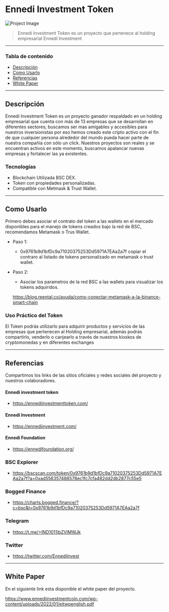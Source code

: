 # Ennedi Investment Token

![Project Image](https://ennediinvestmenttoken.com/wp-content/uploads/ct-logos/logo_1589653204d9f8bcad33349fcb54080e_2x.png)

> Ennedi Investment Token es un proyecto que pertenece al holding empresarial Ennedi Investment

---

### Tabla de contenido

- [Descripción](#descripcion)
- [Como Usarlo](#como-usarlo)
- [Referencias](#referencias)
- [White Paper](#white-paper)

---

## Descripción

Ennedi Investment Token es un proyecto ganador respaldado en un holding empresarial que cuenta con más de 13 empresas que se desarrollan en diferentes sectores; buscamos ser mas amigables y accesibles para nuestros inversionistas por eso hemos creado este cripto activo con el fin de que cualquier persona alrededor del mundo pueda hacer parte de nuestra compañía con sólo un click. Nuestros proyectos son reales y se encuentran activos en este momento, buscamos apalancar nuevas empresas y fortalecer las ya existentes.

### Tecnologías

- Blockchain Utilizada BSC DEX.
- Token con propiedades personalizadas.
- Compatible con Metmask & Trust Wallet.

---

## Como Usarlo

Primero debes asociar el contrato del token a las wallets en el mercado disponibles para el manejo de tokens creados bajo la red de BSC, recomendamos Metamask o Trus Wallet.

- Paso 1:
  - 0x9761b9d1bfDc9a71020375253Dd5971A7EAa2a7f copiar el contraro al listado de tokens personalizado en metamask o trust wallet.
- Paso 2:

  - Asociar los parametros de la red BSC a las wallets para visualizar los tokens adquiridos.

  https://blog.reental.co/ayuda/como-conectar-metamask-a-la-binance-smart-chain

### Uso Práctico del Token

El Token podrás utilizarlo para adquirir productos y servicios de las empresas que pertenecen al Holding empresarial, además podrás compartirlo, venderlo o canjearlo a través de nuestros kioskos de cryptomonedas y en diferentes exchanges

---

## Referencias

Compartimos los links de las sitios oficiales y redes sociales del proyecto y nuestros colaboradores.

#### Ennedi investment token

- https://ennediinvestmenttoken.com/

#### Ennedi Investment

- https://ennediinvestment.com/

#### Ennedi Foundation

- https://ennedifoundation.org/

### BSC Explorer

- https://bscscan.com/token/0x9761b9d1bfDc9a71020375253Dd5971A7EAa2a7f?a=0xad556357488578ec1fc7cfa482dd2db2877c55e5

### Bogged Finance

- https://charts.bogged.finance/?c=bsc&t=0x9761b9d1bfDc9a71020375253Dd5971A7EAa2a7f

### Telegram

- https://t.me/+IND1011ibZVlMWJk

### Twitter

- https://twitter.com/EnnediInvest

---

## White Paper

En el siguiente link esta disponible el white paper del proyecto.

https://www.ennediinvestmentcoin.com/wp-content/uploads/2022/01/eitwpenglish.pdf
